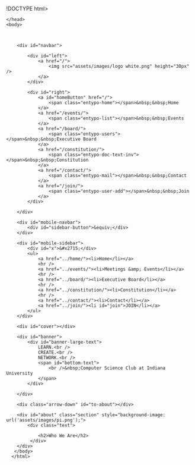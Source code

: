 !DOCTYPE html>
<html>
    <head>
        <title>Computer Science Club at Indiana University</title>
        <link rel="icon" type="image/png" href="assets/images/fav-red.ico" />
        <link rel="stylesheet" type="text/css" href="assets/css/style.css" />
        <script src="https://ajax.googleapis.com/ajax/libs/jquery/3.2.1/jquery.min.js"></script>
        <script src="https://ajax.googleapis.com/ajax/libs/jqueryui/1.12.1/jquery-ui.min.js"></script>
        <script src="assets/js/google_analytics.js"></script>
        <script src="assets/js/sidebar.js"></script>
        <script src="assets/js/scrollDown.js"></script>

    </head>
    <body>

        

        <div id="navbar">

            <div id="left">
                <a href="/">
                    <img src="assets/images/logo white.png" height="30px" />
                </a>
            </div>

            <div id="right">
                <a id="homeButton" href="/">
					<span class="entypo-home"></span>&nbsp;&nbsp;Home
				</a>
				<a href="/events/">
					<span class="entypo-list"></span>&nbsp;&nbsp;Events
				</a>
				<a href="/board/">
					<span class="entypo-users"></span>&nbsp;&nbsp;Executive Board
				</a>
				<a href="/constitution/">
					<span class="entypo-doc-text-inv"></span>&nbsp;&nbsp;Constitution
				</a>
				<a href="/contact/">
					<span class="entypo-mail"></span>&nbsp;&nbsp;Contact
				</a>
				<a href="/join/">
					<span class="entypo-user-add"></span>&nbsp;&nbsp;Join
				</a>
            </div>

        </div>

        <div id="mobile-navbar">
            <div id="sidebar-button">&equiv;</div>
        </div>

        <div id="mobile-sidebar">
            <div id="x">&#x2715;</div>
            <ul>
                <a href="../home/"><li>Home</li></a>
                <hr />
                <a href="../events/"><li>Meetings &amp; Events</li></a>
                <hr />
                <a href="../board/"><li>Executive Board</li></a>
                <hr />
                <a href="../constitution/"><li>Constitution</li></a>
                <hr />
                <a href="../contact/"><li>Contact</li></a>
                <a href="../join/"><li id="join">JOIN</li></a>
            </ul>
        </div>

        <div id="cover"></div>

        <div id="banner">
            <div id="banner-large-text">
                LEARN.<br />
                CREATE.<br />
                NETWORK.<br />
                <span id="bottom-text">
                    <br />&nbsp;Computer Science Club at Indiana University
                </span>
            </div>

        </div>

        <div class="arrow-down" id="to-about"></div>

        <div id="about" class="section" style="background-image: url('assets/images/pi.png');">
            <div class="text">

                <h2>Who We Are</h2>
             </div>
	    </div>
	   </body>
	  </html>

